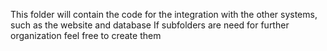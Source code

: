 This folder will contain the code for the integration with the other systems, such as the website and database
If subfolders are need for further organization feel free to create them